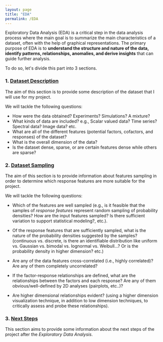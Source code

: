 ```yaml
---
layout: page
title: "EDA"
permalink: /EDA
---
```


Exploratory Data Analysis (EDA) is a critical step in the data analysis process where the main goal is to summarize the main characteristics of a dataset, often with the help of graphical representations. The primary purpose of EDA is to **understand the structure and nature of the data, identify patterns, relationships, anomalies, and derive insights** that can guide further analysis.

To do so, let's divide this part into 3 sections.

### 1. [Dataset Description](./dataset_description.md)

The aim of this section is to provide some description of the dataset that I will use for my project.

We will tackle the following questions:

- How were the data obtained? Experiments? Simulations? A mixture?
- What kinds of data are included? e.g., Scalar valued data? Time series? Spectral data? Image data? etc.
- What are all of the different features (potential factors, cofactors, and responses) of the dataset?
- What is the overall dimension of the data?
- Is the dataset dense, sparse, or are certain features dense while others are sparse?

### 2. [Dataset Sampling](./dataset_sampling.md)

The aim of this section is to provide information about features sampling in order to determine which response features are more suitable for the project.

We will tackle the following questions:

- Which of the features are well sampled (e.g., is it feasible that the samples of _response features_ represent random sampling of probability densities? How are the input features sampled? Is there sufficient variation to support statistical modeling?, etc.).

- Of the response features that are sufficiently sampled, what is the nature of the probability densities suggested by the samples? (continuous vs. discrete, is there an identifiable distribution like uniform vs. Gaussian vs. bimodal vs. lognormal vs. Weibull...? Or is the probability density in higher dimension? etc.)

- Are any of the data features cross-correlated (i.e., highly correlated)? Are any of them completely uncorrelated?

- If the factor-response relationships are defined, what are the relationships between the factors and each response? Are any of them obvious/well-defined by 2D analyses (pairplots, etc..)?

- Are higher dimensional relationships evident? (using a higher dimension visualization technique, in addition to low dimension techniques, to critically assess and probe these relationships).

### 3. [Next Steps](./next_steps.md)

This section aims to provide some information about the next steps of the project after the _Exploratory Data Analysis_.
